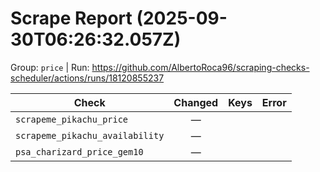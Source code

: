 # Scrape Report (2025-09-30T06:26:32.057Z)

Group: `price`  |  Run: https://github.com/AlbertoRoca96/scraping-checks-scheduler/actions/runs/18120855237

| Check | Changed | Keys | Error |
|---|:---:|:--|:--|
| `scrapeme_pikachu_price` | — |  |  |
| `scrapeme_pikachu_availability` | — |  |  |
| `psa_charizard_price_gem10` | — |  |  |
